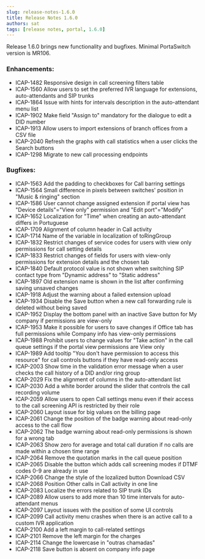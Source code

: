 ```yaml
---
slug: release-notes-1.6.0
title: Release Notes 1.6.0
authors: sat
tags: [release notes, portal, 1.6.0]
---
```


Release 1.6.0 brings new functionality and bugfixes. Minimal PortaSwitch version is MR106.

### Enhancements:
- ICAP-1482 Responsive design in call screening filters table
- ICAP-1560 Allow users to set the preferred IVR language for extensions, auto-attendants and SIP trunks
- ICAP-1864 Issue with hints for intervals description in the auto-attendant menu list
- ICAP-1902 Make field "Assign to" mandatory for the dialogue to edit a DID number
- ICAP-1913 Allow users to import extensions of branch offices from a CSV file
- ICAP-2040 Refresh the graphs with call statistics when a user clicks the Search buttons
- ICAP-1298 Migrate to new call processing endpoints
<!--truncate-->

### Bugfixes:
- ICAP-1563 Add the padding to checkboxes for Call barring settings
- ICAP-1564 Small difference in pixels between switches' position in "Music & ringing" section
- ICAP-1586 User cannot change assigned extension if portal view has "Device details"="View only" permission and "Edit port"="Modify"
- ICAP-1652 Localization for "Time" when creating an auto-attendant differs in Portuguese
- ICAP-1709 Alignment of column header in Call activity
- ICAP-1714 Name of the variable in localization of toRingGroup
- ICAP-1832 Restrict changes of service codes for users with view only permissions for call setting details
- ICAP-1833 Restrict changes of fields for users with view-only permissions for extension details and the chosen tab
- ICAP-1840 Default protocol value is not shown when switching SIP contact type from "Dynamic address" to "Static address"
- ICAP-1897 Old extension name is shown in the list after confirming saving unsaved changes
- ICAP-1918 Adjust the warning about a failed extension upload
- ICAP-1934 Disable the Save button when a new call forwarding rule is deleted without being saved
- ICAP-1952 Display the bottom panel with an inactive Save button for My company if permissions are view-only
- ICAP-1953 Make it possible for users to save changes if Office tab has full permissions while Company info has view-only permissions
- ICAP-1988 Prohibit users to change values for "Take action" in the call queue settings if the portal view permissions are View only
- ICAP-1989 Add tooltip "You don't have permission to access this resource" for call controls buttons if they have read-only access
- ICAP-2003 Show time in the validation error message when a user checks the call history of a DID and/or ring group
- ICAP-2029 Fix the alignment of columns in the auto-attendant list
- ICAP-2030 Add a white border around the slider that controls the call recording volume
- ICAP-2059 Allow users to open Call settings menu even if their access to the call screening API is restricted by their role
- ICAP-2060 Layout issue for big values on the billing page
- ICAP-2061 Change the position of the badge warning about read-only access to the call flow
- ICAP-2062 The badge warning about read-only permissions is shown for a wrong tab
- ICAP-2063 Show zero for average and total call duration if no calls are made within a chosen time range
- ICAP-2064 Remove the quotation marks in the call queue position
- ICAP-2065 Disable the button which adds call screening modes if DTMF codes 0-9 are already in use
- ICAP-2066 Change the style of the lozalized button Download CSV
- ICAP-2068 Position Other calls in Call activity in one line
- ICAP-2083 Localize the errors related to SIP trunk IDs
- ICAP-2089 Allow users to add more than 10 time intervals for auto-attendant menus
- ICAP-2097 Layout issues with the position of some UI controls
- ICAP-2099 Call activity menu crashes when there is an active call to a custom IVR application
- ICAP-2100 Add a left margin to call-related settings
- ICAP-2101 Remove the left margin for the charges
- ICAP-2114 Change the lowercase in "outras chamadas"
- ICAP-2118 Save button is absent on company info page